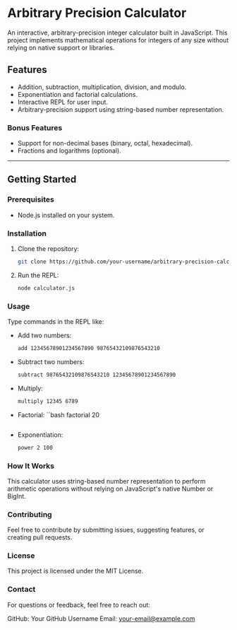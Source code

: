 # Arbitrary Precision Calculator

An interactive, arbitrary-precision integer calculator built in JavaScript. This project implements mathematical operations for integers of any size without relying on native support or libraries.

## Features
- Addition, subtraction, multiplication, division, and modulo.
- Exponentiation and factorial calculations.
- Interactive REPL for user input.
- Arbitrary-precision support using string-based number representation.

### Bonus Features
- Support for non-decimal bases (binary, octal, hexadecimal).
- Fractions and logarithms (optional).

---

## Getting Started

### Prerequisites
- Node.js installed on your system.

### Installation
1. Clone the repository:
   ```bash
   git clone https://github.com/your-username/arbitrary-precision-calculator.git
   ```
2. Run the REPL:
    ```bash
    node calculator.js
    ```
### Usage
Type commands in the REPL like:

- Add two numbers:
    ```bash
    add 12345678901234567890 98765432109876543210
    ```

- Subtract two numbers:
    ```bash
    subtract 98765432109876543210 12345678901234567890
    ```

- Multiply:
    ``` bash
    multiply 12345 6789
    ```

- Factorial:
    ``bash
    factorial 20
    ```

- Exponentiation:
    ```bash
    power 2 100
    ```

### How It Works
This calculator uses string-based number representation to perform arithmetic operations without relying on JavaScript's native Number or BigInt.

### Contributing
Feel free to contribute by submitting issues, suggesting features, or creating pull requests.

### License
This project is licensed under the MIT License.

### Contact
For questions or feedback, feel free to reach out:

GitHub: Your GitHub Username
Email: your-email@example.com